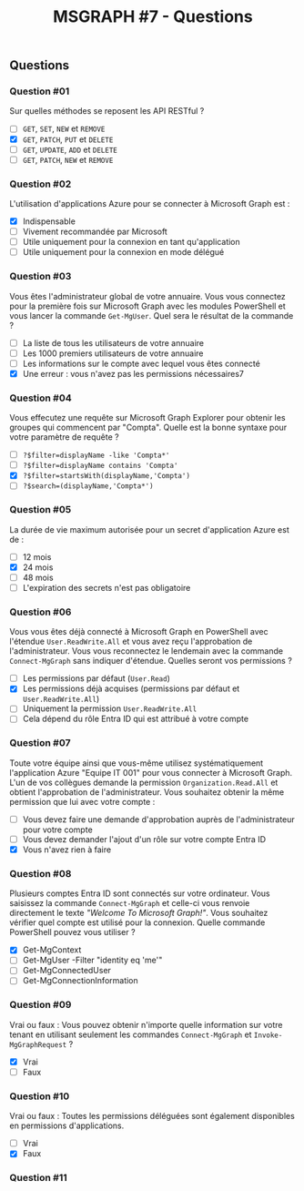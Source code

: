 ﻿---
layout: post
title: "MSGRAPH #7 - Questions"
description: "Questions pour évaluer votre niveau de connaissance sur Microsoft Graph"
tableOfContent: "/2023/09/17/cours-msgraph-sommaire"
prevLink:
  name: "Partie 6"
  id: "/2023/09/17/cours-msgraph-006"
---

## Questions

### Question #01

Sur quelles méthodes se reposent les API RESTful ?

- [ ] `GET`, `SET`, `NEW` et `REMOVE`
- [x] `GET`, `PATCH`, `PUT` et `DELETE`
- [ ] `GET`, `UPDATE`, `ADD` et `DELETE`
- [ ] `GET`, `PATCH`, `NEW` et `REMOVE`

### Question #02

L'utilisation d'applications Azure pour se connecter à Microsoft Graph est :

- [x] Indispensable
- [ ] Vivement recommandée par Microsoft
- [ ] Utile uniquement pour la connexion en tant qu'application
- [ ] Utile uniquement pour la connexion en mode délégué

### Question #03

Vous êtes l'administrateur global de votre annuaire. Vous vous connectez pour la première fois sur Microsoft Graph avec les modules PowerShell et vous lancer la commande `Get-MgUser`. Quel sera le résultat de la commande ?

- [ ] La liste de tous les utilisateurs de votre annuaire
- [ ] Les 1000 premiers utilisateurs de votre annuaire
- [ ] Les informations sur le compte avec lequel vous êtes connecté
- [x] Une erreur : vous n'avez pas les permissions nécessaires7

### Question #04

Vous effecutez une requête sur Microsoft Graph Explorer pour obtenir les groupes qui commencent par "Compta". Quelle est la bonne syntaxe pour votre paramètre de requête ?

- [ ] `?$filter=displayName -like 'Compta*'`
- [ ] `?$filter=displayName contains 'Compta'`
- [x] `?$filter=startsWith(displayName,'Compta')`
- [ ] `?$search=(displayName,'Compta*')`

### Question #05

La durée de vie maximum autorisée pour un secret d'application Azure est de :

- [ ] 12 mois
- [x] 24 mois
- [ ] 48 mois
- [ ] L'expiration des secrets n'est pas obligatoire

### Question #06

Vous vous êtes déjà connecté à Microsoft Graph en PowerShell avec l'étendue `User.ReadWrite.All` et vous avez reçu l'approbation de l'administrateur. Vous vous reconnectez le lendemain avec la commande `Connect-MgGraph` sans indiquer d'étendue. Quelles seront vos permissions ?

- [ ] Les permissions par défaut (`User.Read`)
- [x] Les permissions déjà acquises (permissions par défaut et `User.ReadWrite.All`)
- [ ] Uniquement la permission `User.ReadWrite.All`
- [ ] Cela dépend du rôle Entra ID qui est attribué à votre compte

### Question #07

Toute votre équipe ainsi que vous-même utilisez systématiquement l'application Azure "Equipe IT 001" pour vous connecter à Microsoft Graph. L'un de vos collègues demande la permission `Organization.Read.All` et obtient l'approbation de l'administrateur. Vous souhaitez obtenir la même permission que lui avec votre compte :

- [ ] Vous devez faire une demande d'approbation auprès de l'administrateur pour votre compte
- [ ] Vous devez demander l'ajout d'un rôle sur votre compte Entra ID
- [x] Vous n'avez rien à faire

### Question #08

Plusieurs comptes Entra ID sont connectés sur votre ordinateur. Vous saisissez la commande `Connect-MgGraph` et celle-ci vous renvoie directement le texte *"Welcome To Microsoft Graph!"*. Vous souhaitez vérifier quel compte est utilisé pour la connexion. Quelle commande PowerShell pouvez vous utiliser ?

- [x] Get-MgContext
- [ ] Get-MgUser -Filter "identity eq 'me'"
- [ ] Get-MgConnectedUser
- [ ] Get-MgConnectionInformation

### Question #09

Vrai ou faux : Vous pouvez obtenir n'importe quelle information sur votre tenant en utilisant seulement les commandes `Connect-MgGraph` et `Invoke-MgGraphRequest` ?

- [x] Vrai
- [ ] Faux

### Question #10

Vrai ou faux : Toutes les permissions déléguées sont également disponibles en permissions d'applications.

- [ ] Vrai
- [x] Faux

### Question #11
